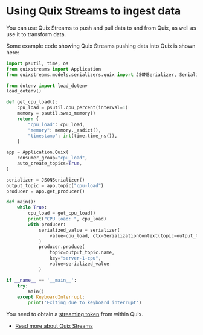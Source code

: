 # Using Quix Streams to ingest data

You can use Quix Streams to push and pull data to and from Quix, as well as use it to transform data. 

Some example code showing Quix Streams pushing data into Quix is shown here:

```python
import psutil, time, os
from quixstreams import Application
from quixstreams.models.serializers.quix import JSONSerializer, SerializationContext

from dotenv import load_dotenv
load_dotenv()

def get_cpu_load():
    cpu_load = psutil.cpu_percent(interval=1)
    memory = psutil.swap_memory()
    return {
        "cpu_load": cpu_load,
        "memory": memory._asdict(),
        "timestamp": int(time.time_ns()),
    }

app = Application.Quix(
    consumer_group="cpu_load", 
    auto_create_topics=True,
)

serializer = JSONSerializer()
output_topic = app.topic("cpu-load")
producer = app.get_producer()

def main():
    while True:
        cpu_load = get_cpu_load()
        print("CPU load: ", cpu_load)
        with producer:
            serialized_value = serializer(
                value=cpu_load, ctx=SerializationContext(topic=output_topic.name)
            )
            producer.produce(
                topic=output_topic.name,
                key="server-1-cpu",
                value=serialized_value
            )

if __name__ == '__main__':
    try:
        main()
    except KeyboardInterrupt:
        print('Exiting due to keyboard interrupt')
```

You need to obtain a [streaming token](../authentication/streaming-token.md) from within Quix.

* [Read more about Quix Streams](https://quix.io/docs/quix-streams/introduction.html)
